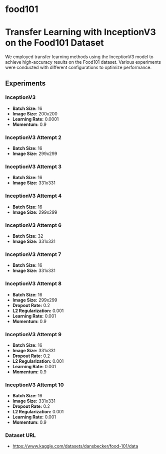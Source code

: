 # food101
# Transfer Learning with InceptionV3 on the Food101 Dataset

We employed transfer learning methods using the InceptionV3 model to achieve high-accuracy results on the Food101 dataset. Various experiments were conducted with different configurations to optimize performance.

## Experiments

### InceptionV3

- **Batch Size:** 16
- **Image Size:** 200x200
- **Learning Rate:** 0.0001
- **Momentum:** 0.9

### InceptionV3 Attempt 2

- **Batch Size:** 16
- **Image Size:** 299x299

### InceptionV3 Attempt 3

- **Batch Size:** 16
- **Image Size:** 331x331

### InceptionV3 Attempt 4

- **Batch Size:** 16
- **Image Size:** 299x299

### InceptionV3 Attempt 6

- **Batch Size:** 32
- **Image Size:** 331x331

### InceptionV3 Attempt 7

- **Batch Size:** 16
- **Image Size:** 331x331

### InceptionV3 Attempt 8

- **Batch Size:** 16
- **Image Size:** 299x299
- **Dropout Rate:** 0.2
- **L2 Regularization:** 0.001
- **Learning Rate:** 0.001
- **Momentum:** 0.9

### InceptionV3 Attempt 9

- **Batch Size:** 16
- **Image Size:** 331x331
- **Dropout Rate:** 0.2
- **L2 Regularization:** 0.001
- **Learning Rate:** 0.001
- **Momentum:** 0.9

### InceptionV3 Attempt 10

- **Batch Size:** 16
- **Image Size:** 331x331
- **Dropout Rate:** 0.2
- **L2 Regularization:** 0.001
- **Learning Rate:** 0.001
- **Momentum:** 0.9

### Dataset URL
- https://www.kaggle.com/datasets/dansbecker/food-101/data
